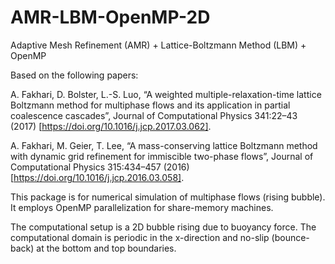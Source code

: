 # AMR-LBM-OpenMP-2D
Adaptive Mesh Refinement (AMR) + Lattice-Boltzmann Method (LBM) + OpenMP

Based on the following papers:

A. Fakhari, D. Bolster, L.-S. Luo, “A weighted multiple-relaxation-time lattice Boltzmann method for multiphase flows and its application in partial coalescence cascades”, Journal of Computational Physics 341:22–43 (2017) [https://doi.org/10.1016/j.jcp.2017.03.062].

A. Fakhari, M. Geier, T. Lee, “A mass-conserving lattice Boltzmann method with dynamic grid refinement for immiscible two-phase flows”, Journal of Computational Physics 315:434–457 (2016) [https://doi.org/10.1016/j.jcp.2016.03.058].

This package is for numerical simulation of multiphase flows (rising bubble).
It employs OpenMP parallelization for share-memory machines.

The computational setup is a 2D bubble rising due to buoyancy force.
The computational domain is periodic in the x-direction and no-slip (bounce-back) at the bottom and top boundaries.
